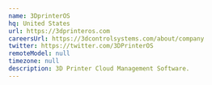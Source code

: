 ```yaml
---
name: 3DprinterOS
hq: United States
url: https://3dprinteros.com
careersUrl: https://3dcontrolsystems.com/about/company
twitter: https://twitter.com/3DPrinterOS
remoteModel: null
timezone: null
description: 3D Printer Cloud Management Software.
---
```

